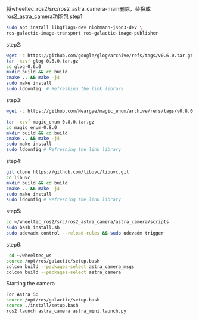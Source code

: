 将wheeltec_ros2/src/ros2_astra_camera-main删除，替换成ros2_astra_camera功能包
step1:
```bash
sudo apt install libgflags-dev nlohmann-json3-dev \
ros-galactic-image-transport ros-galactic-image-publisher
```

step2:

```bash
wget -c https://github.com/google/glog/archive/refs/tags/v0.6.0.tar.gz  -O glog-0.6.0.tar.gz
tar -xzvf glog-0.6.0.tar.gz
cd glog-0.6.0
mkdir build && cd build
cmake .. && make -j4
sudo make install
sudo ldconfig  # Refreshing the link library
```

step3:

```bash
wget -c https://github.com/Neargye/magic_enum/archive/refs/tags/v0.8.0.tar.gz -O  magic_enum-0.8.0.tar.gz

tar -xzvf magic_enum-0.8.0.tar.gz
cd magic_enum-0.8.0
mkdir build && cd build
cmake .. && make -j4
sudo make install
sudo ldconfig # Refreshing the link library
```

step4:

```bash
git clone https://github.com/libuvc/libuvc.git
cd libuvc
mkdir build && cd build
cmake .. && make -j4
sudo make install
sudo ldconfig # Refreshing the link library
```

step5:

```bash
cd ~/wheeltec_ros2/src/ros2_astra_camera/astra_camera/scripts
sudo bash install.sh
sudo udevadm control --reload-rules && sudo udevadm trigger
```

step6:

```bash
 cd ~/wheeltec_ws
source /opt/ros/galactic/setup.bash 
colcon build --packages-select astra_camera_msgs 
colcon build --packages-select astra_camera
```



Starting the camera


```bash
For Astra S:
source /opt/ros/galactic/setup.bash
source ./install/setup.bash
ros2 launch astra_camera astra_mini.launch.py
```
